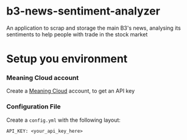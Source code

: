 # b3-news-sentiment-analyzer
An application to scrap and storage the main B3's news, analysing its sentiments to help people with trade in the stock market

# Setup you environment

### Meaning Cloud account
Create a [Meaning Cloud](https://www.meaningcloud.com/developer/sentiment-analysis/console) account, to get an API key

### Configuration File
Create a `config.yml` with the following layout:
```
API_KEY: <your_api_key_here>
```
